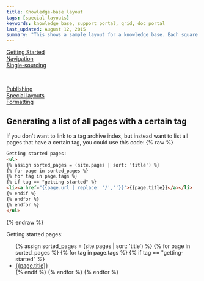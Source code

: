 ```yaml
---
title: Knowledge-base layout
tags: [special-layouts]
keywords: knowledge base, support portal, grid, doc portal
last_updated: August 12, 2015
summary: "This shows a sample layout for a knowledge base. Each square could link to a tag archive page. In this example, font icons from Font Awesome are enlarged to a large size. You can also add captions below each icon."
---
```



<div class="row">
          <div class="col-md-4"><a class="noCrossRef" href="doc_tag-getting-started.html"><i class="fa fa-file-image-o fa-6x border"></i><div class="kbCaption">Getting Started</div></a></div>
          <div class="col-md-4"><a class="noCrossRef" href="doc_tag-navigation.html"><i class="fa fa-bar-chart-o fa-6x border"></i><div class="kbCaption">Navigation</a></div></div>
          <div class="col-md-4"><a class="noCrossRef" href="doc_tag-single-sourcing.html"><i class="fa fa-code fa-6x border"></i><div class="kbCaption">Single-sourcing</div></a></div>
</div>
<p>&nbsp;</p>
<div class="row">
          <div class="col-md-4"><a class="noCrossRef" href="doc_tag-publishing.html"><i class="fa fa-dashboard fa-6x border"></i><div class="kbCaption">Publishing</div></a></div>
          <div class="col-md-4"><a class="noCrossRef" href="doc_tag-special-layouts.html"><i class="fa fa-desktop fa-6x border"></i><div class="kbCaption">Special layouts</div></a></div>
          <div class="col-md-4"><a class="noCrossRef" href="doc_tag-formatting.html"><i class="fa fa-cloud fa-6x border"></i><div class="kbCaption">Formatting</div></a></div>
</div>
        
## Generating a list of all pages with a certain tag

If you don't want to link to a tag archive index, but instead want to list all pages that have a certain tag, you could use this code:
{% raw %}
```html
Getting started pages:
<ul>
{% assign sorted_pages = (site.pages | sort: 'title') %}
{% for page in sorted_pages %}
{% for tag in page.tags %}
{% if tag == "getting-started" %}
<li><a href="{{page.url | replace: '/',''}}">{{page.title}}</a></li>
{% endif %}
{% endfor %}
{% endfor %} 
</ul>
```
{% endraw %}

Getting started pages:

<ul>
{% assign sorted_pages = (site.pages | sort: 'title') %}
{% for page in sorted_pages %}
{% for tag in page.tags %}
{% if tag == "getting-started" %}
<li><a href="{{page.url | replace: '/',''}}">{{page.title}}</a></li>
{% endif %}
{% endfor %}
{% endfor %} 
</ul>